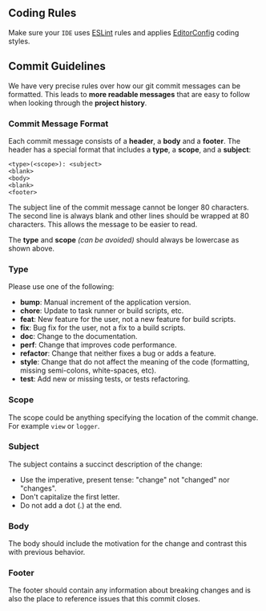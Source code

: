 ## Coding Rules
Make sure your `IDE` uses [ESLint](https://eslint.org/) rules and applies [EditorConfig](https://editorconfig.org/) coding styles.

## Commit Guidelines
We have very precise rules over how our git commit messages can be formatted. This leads to **more
readable messages** that are easy to follow when looking through the **project history**.

### Commit Message Format
Each commit message consists of a **header**, a **body** and a **footer**. The header has a special
format that includes a **type**, a **scope**, and a **subject**:

```
<type>(<scope>): <subject>
<blank>
<body>
<blank>
<footer>
```

The subject line of the commit message cannot be longer 80 characters.
The second line is always blank and other lines should be wrapped at 80 characters.
This allows the message to be easier to read. 

The **type** and **scope** *(can be avoided)* should always be lowercase as shown above.

### Type
Please use one of the following:

* **bump**: Manual increment of the application version.
* **chore**: Update to task runner or build scripts, etc.
* **feat**: New feature for the user, not a new feature for build scripts.
* **fix**: Bug fix for the user, not a fix to a build scripts.
* **doc**: Change to the documentation.
* **perf**: Change that improves code performance.
* **refactor**: Change that neither fixes a bug or adds a feature.
* **style**: Change that do not affect the meaning of the code (formatting, missing semi-colons, white-spaces, etc).
* **test**: Add new or missing tests, or tests refactoring.

### Scope
The scope could be anything specifying the location of the commit change. For example `view` or `logger`.

### Subject
The subject contains a succinct description of the change:

* Use the imperative, present tense: "change" not "changed" nor "changes".
* Don't capitalize the first letter.
* Do not add a dot (.) at the end.

### Body
The body should include the motivation for the change and contrast this with previous behavior.

### Footer
The footer should contain any information about breaking changes and is also the place to reference issues that this commit closes.
